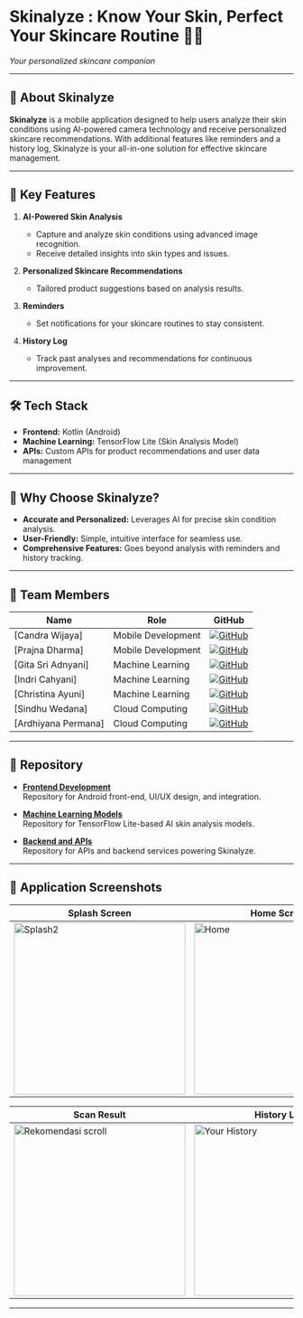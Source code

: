 # **Skinalyze : Know Your Skin, Perfect Your Skincare Routine 🌟✨**  
*Your personalized skincare companion*

---

## 🎯 About Skinalyze  
**Skinalyze** is a mobile application designed to help users analyze their skin conditions using AI-powered camera technology and receive personalized skincare recommendations. With additional features like reminders and a history log, Skinalyze is your all-in-one solution for effective skincare management.

---

## 🚀 Key Features  
1. **AI-Powered Skin Analysis**  
   - Capture and analyze skin conditions using advanced image recognition.  
   - Receive detailed insights into skin types and issues.  

2. **Personalized Skincare Recommendations**  
   - Tailored product suggestions based on analysis results.  

3. **Reminders**  
   - Set notifications for your skincare routines to stay consistent.  

4. **History Log**  
   - Track past analyses and recommendations for continuous improvement.  

---

## 🛠️ Tech Stack  
- **Frontend:** Kotlin (Android)  
- **Machine Learning:** TensorFlow Lite (Skin Analysis Model)  
- **APIs:** Custom APIs for product recommendations and user data management  

---

## 🎯 Why Choose Skinalyze?  
- **Accurate and Personalized:** Leverages AI for precise skin condition analysis.  
- **User-Friendly:** Simple, intuitive interface for seamless use.  
- **Comprehensive Features:** Goes beyond analysis with reminders and history tracking.

---

## 👥 Team Members  

| Name                    | Role                | GitHub                                     |
| ----------------------- | ------------------- | ------------------------------------------ |
| [Candra Wijaya]             | Mobile Development  | [![GitHub](https://img.shields.io/badge/-GitHub-black?logo=github)](https://github.com/CandraWijaya12345) |
| [Prajna Dharma]      | Mobile Development    | [![GitHub](https://img.shields.io/badge/-GitHub-black?logo=github)](https://github.com/Prajnadharma) |
| [Gita Sri Adnyani]   | Machine Learning     | [![GitHub](https://img.shields.io/badge/-GitHub-black?logo=github)](https://github.com/gitasriadnyani) |
| [Indri Cahyani]             | Machine Learning  | [![GitHub](https://img.shields.io/badge/-GitHub-black?logo=github)](https://github.com/indrichyni) |
| [Christina Ayuni]      | Machine Learning    | [![GitHub](https://img.shields.io/badge/-GitHub-black?logo=github)](https://github.com/chrisayuni) |
| [Sindhu Wedana]   | Cloud Computing     | [![GitHub](https://img.shields.io/badge/-GitHub-black?logo=github)](https://github.com/Wahsindhu) |
| [Ardhiyana Permana]   | Cloud Computing     | [![GitHub](https://img.shields.io/badge/-GitHub-black?logo=github)](https://github.com/ardhi024) |

---

## 🔧 Repository  

- **[Frontend Development](https://github.com/C242-PS091-Capstone-Bangkit/app-capstone)**  
  Repository for Android front-end, UI/UX design, and integration.

- **[Machine Learning Models](https://github.com/C242-PS091-Capstone-Bangkit/ML-Project)**  
  Repository for TensorFlow Lite-based AI skin analysis models.

- **[Backend and APIs](https://github.com/C242-PS091-Capstone-Bangkit/backend)**  
  Repository for APIs and backend services powering Skinalyze.

---

## 📸 Application Screenshots  

| **Splash Screen**                          | **Home Screen**                        | **Scan Image**         |  
|------------------------------------------|------------------------------------------|------------------------------------------|  
| <img width="304" alt="Splash2" src="https://github.com/user-attachments/assets/89007739-1d55-44ae-a6b5-32fea2f1e3c3" /> | <img width="304" alt="Home" src="https://github.com/user-attachments/assets/caad4a6a-99ee-4b71-98fd-66205eec4dbb" /> | <img width="304" alt="Scan" src="https://github.com/user-attachments/assets/6116b6fa-cbd5-4bd7-92b3-b5daaf5d9604" /> |  

| **Scan Result**                       | **History Log**                          | **Profile**         |   
|------------------------------------------|------------------------------------------|------------------------------------------|  
| <img width="304" alt="Rekomendasi scroll" src="https://github.com/user-attachments/assets/f3a5dda8-16d7-45fb-88f3-991fa6e9ba4b" /> | <img width="304" alt="Your History" src="https://github.com/user-attachments/assets/811cb2c4-7b80-4af0-aa5b-e93b81329d1a" /> | <img width="304" alt="Profile" src="https://github.com/user-attachments/assets/341acaa2-facc-40b7-9740-05e20fdf2ce1" /> |

--- 
